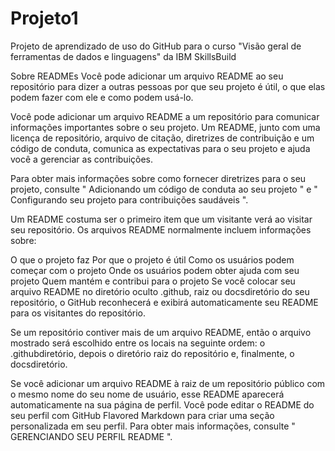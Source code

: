 # Projeto1
Projeto de aprendizado de uso do GitHub para o curso "Visão geral de ferramentas de dados e linguagens" da IBM SkillsBuild

Sobre READMEs
Você pode adicionar um arquivo README ao seu repositório para dizer a outras pessoas por que seu projeto é útil, o que elas podem fazer com ele e como podem usá-lo.

Você pode adicionar um arquivo README a um repositório para comunicar informações importantes sobre o seu projeto. Um README, junto com uma licença de repositório, arquivo de citação, diretrizes de contribuição e um código de conduta, comunica as expectativas para o seu projeto e ajuda você a gerenciar as contribuições.

Para obter mais informações sobre como fornecer diretrizes para o seu projeto, consulte " Adicionando um código de conduta ao seu projeto " e " Configurando seu projeto para contribuições saudáveis ".

Um README costuma ser o primeiro item que um visitante verá ao visitar seu repositório. Os arquivos README normalmente incluem informações sobre:

O que o projeto faz
Por que o projeto é útil
Como os usuários podem começar com o projeto
Onde os usuários podem obter ajuda com seu projeto
Quem mantém e contribui para o projeto
Se você colocar seu arquivo README no diretório oculto .github, raiz ou docsdiretório do seu repositório, o GitHub reconhecerá e exibirá automaticamente seu README para os visitantes do repositório.

Se um repositório contiver mais de um arquivo README, então o arquivo mostrado será escolhido entre os locais na seguinte ordem: o .githubdiretório, depois o diretório raiz do repositório e, finalmente, o docsdiretório.

Se você adicionar um arquivo README à raiz de um repositório público com o mesmo nome do seu nome de usuário, esse README aparecerá automaticamente na sua página de perfil. Você pode editar o README do seu perfil com GitHub Flavored Markdown para criar uma seção personalizada em seu perfil. Para obter mais informações, consulte " GERENCIANDO SEU PERFIL README ".
